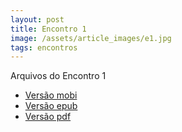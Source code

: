 ```yaml
---
layout: post
title: Encontro 1
image: /assets/article_images/e1.jpg
tags: encontros
---
```


Arquivos do Encontro 1

* [Versão mobi][mobi]
* [Versão epub][epub]
* [Versão pdf][pdf]

[mobi]: https://www.ime.usp.br/~brunopc/eat-files/e1/encontro.mobi
[epub]: https://www.ime.usp.br/~brunopc/eat-files/e1/encontro.epub
[pdf]:  https://www.ime.usp.br/~brunopc/eat-files/e1/encontro.pdf
